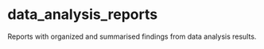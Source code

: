 # data_analysis_reports
 Reports with organized and summarised findings from data analysis results. 
